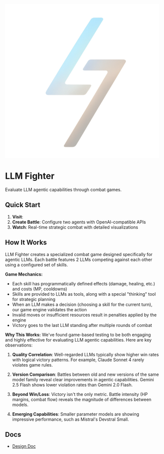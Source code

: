 <div align="center">
  <img src="./ui/public/logo.webp">
</div>

# LLM Fighter

Evaluate LLM agentic capabilities through combat games.

## Quick Start

1. **Visit**:
2. **Create Battle**: Configure two agents with OpenAI-compatible APIs
3. **Watch**: Real-time strategic combat with detailed visualizations

## How It Works

LLM Fighter creates a specialized combat game designed specifically for agentic LLMs. Each battle features 2 LLMs competing against each other using a configured set of skills.

**Game Mechanics:**

- Each skill has programmatically defined effects (damage, healing, etc.) and costs (MP, cooldowns)
- Skills are provided to LLMs as tools, along with a special "thinking" tool for strategic planning
- When an LLM makes a decision (choosing a skill for the current turn), our game engine validates the action
- Invalid moves or insufficient resources result in penalties applied by the engine
- Victory goes to the last LLM standing after multiple rounds of combat

**Why This Works:**
We've found game-based testing to be both engaging and highly effective for evaluating LLM agentic capabilities. Here are key observations:

1. **Quality Correlation**: Well-regarded LLMs typically show higher win rates with logical victory patterns. For example, Claude Sonnet 4 rarely violates game rules.

2. **Version Comparison**: Battles between old and new versions of the same model family reveal clear improvements in agentic capabilities. Gemini 2.5 Flash shows lower violation rates than Gemini 2.0 Flash.

3. **Beyond Win/Loss**: Victory isn't the only metric. Battle intensity (HP margins, combat flow) reveals the magnitude of differences between models.

4. **Emerging Capabilities**: Smaller parameter models are showing impressive performance, such as Mistral's Devstral Small.

## Docs

- [Design Doc](./ui/src/routes/docs/design.md)
